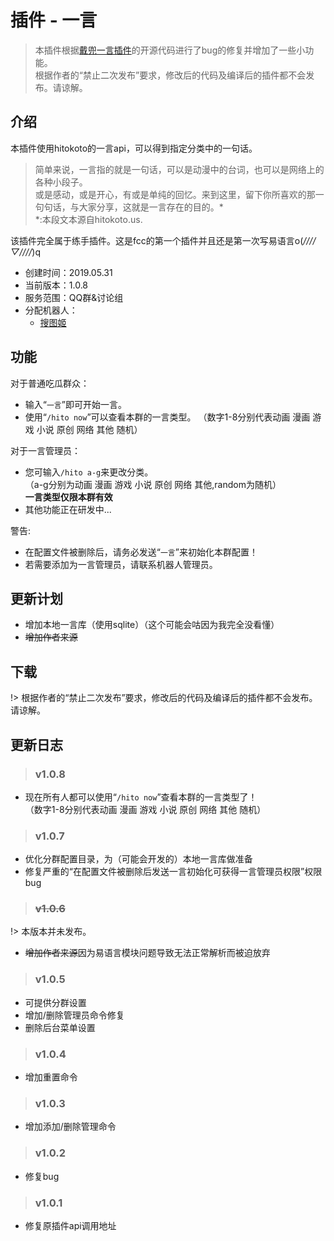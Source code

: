 # 插件 - 一言

> 本插件根据[戴兜一言插件](https://cqp.cc/t/28671)的开源代码进行了bug的修复并增加了一些小功能。  
根据作者的“禁止二次发布”要求，修改后的代码及编译后的插件都不会发布。请谅解。  

## 介绍

本插件使用hitokoto的一言api，可以得到指定分类中的一句话。  
> 简单来说，一言指的就是一句话，可以是动漫中的台词，也可以是网络上的各种小段子。  
或是感动，或是开心，有或是单纯的回忆。来到这里，留下你所喜欢的那一句句话，与大家分享，这就是一言存在的目的。*  
*:本段文本源自hitokoto.us.  

该插件完全属于练手插件。这是fcc的第一个插件并且还是第一次写易语言o(*////▽////*)q  

 - 创建时间：2019.05.31
 - 当前版本：1.0.8
 - 服务范围：QQ群&讨论组
 - 分配机器人：
   - [搜图姬](picfinder.md)
 
## 功能

对于普通吃瓜群众：
  - 输入“```一言```”即可开始一言。  
  - 使用“```/hito now```”可以查看本群的一言类型。 
   （数字1-8分别代表动画 漫画 游戏 小说 原创 网络 其他 随机）
   
对于一言管理员：
  - 您可输入```/hito a-g```来更改分类。  
    （a-g分别为动画 漫画 游戏 小说 原创 网络 其他,random为随机）  
    **一言类型仅限本群有效**  
  - 其他功能正在研发中...
  
警告: 
  * 在配置文件被删除后，请务必发送“```一言```”来初始化本群配置！
  * 若需要添加为一言管理员，请联系机器人管理员。
  
## 更新计划

 - 增加本地一言库（使用sqlite）（这个可能会咕因为我完全没看懂）
 - ~~增加作者来源~~
 
## 下载

  !> 根据作者的“禁止二次发布”要求，修改后的代码及编译后的插件都不会发布。请谅解。   
 
## 更新日志
  
  > ### v1.0.8
  
  - 现在所有人都可以使用“```/hito now```”查看本群的一言类型了！  
    （数字1-8分别代表动画 漫画 游戏 小说 原创 网络 其他 随机）
  
  > ### v1.0.7
  
  - 优化分群配置目录，为（可能会开发的）本地一言库做准备
  - 修复严重的“在配置文件被删除后发送一言初始化可获得一言管理员权限”权限bug
  
  > ### ~~v1.0.6~~
  
  !> 本版本并未发布。  
  
  - ~~增加作者来源~~因为易语言模块问题导致无法正常解析而被迫放弃
  
  > ### v1.0.5
  
  - 可提供分群设置
  - 增加/删除管理员命令修复
  - 删除后台菜单设置
  
  > ### v1.0.4
  
  - 增加重置命令
  
  > ### v1.0.3
  
  - 增加添加/删除管理命令
  
  > ### v1.0.2
  
  - 修复bug
  
  > ### v1.0.1
   
  - 修复原插件api调用地址